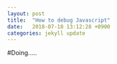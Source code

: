 ```yaml
---
layout: post
title:  "How to debug Javascript"
date:   2018-07-18 13:12:28 +0900
categories: jekyll update
---
```

#Doing..... 
